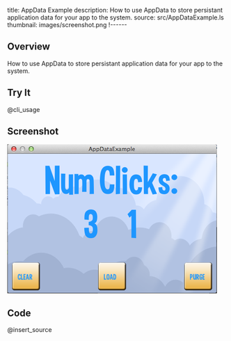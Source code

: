 title: AppData Example
description: How to use AppData to store persistant application data for your app to the system.
source: src/AppDataExample.ls
thumbnail: images/screenshot.png
!------

## Overview
How to use AppData to store persistant application data for your app to the system.

## Try It
@cli_usage

## Screenshot
![BlendModes Screenshot](images/screenshot.png)

## Code
@insert_source
